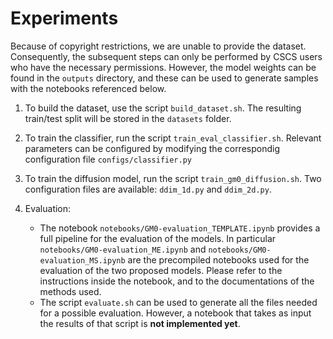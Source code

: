 # Experiments

Because of copyright restrictions, we are unable to provide the dataset. Consequently, the subsequent steps can only be performed by CSCS users who have the necessary permissions. However, the model weights can be found in the `outputs` directory, and these can be used to generate samples with the notebooks referenced below.

1. To build the dataset, use the script `build_dataset.sh`. The resulting train/test split will be stored in the `datasets` folder.

2. To train the classifier, run the script `train_eval_classifier.sh`. Relevant parameters can be configured by modifying the correspondig configuration file `configs/classifier.py`

3. To train the diffusion model, run the script `train_gm0_diffusion.sh`. Two configuration files are available: `ddim_1d.py` and `ddim_2d.py`. 

4. Evaluation: 
    - The notebook `notebooks/GM0-evaluation_TEMPLATE.ipynb` provides a full pipeline for the evaluation of the models. In particular `notebooks/GM0-evaluation_ME.ipynb` and `notebooks/GM0-evaluation_MS.ipynb` are the precompiled notebooks used for the evaluation of the two proposed models. Please refer to the instructions inside the notebook, and to the documentations of the methods used. 
    - The script `evaluate.sh` can be used to generate all the files needed for a possible evaluation. However, a notebook that takes as input the results of that script is **not implemented yet**. 